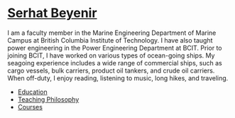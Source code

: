 # [Serhat Beyenir](index.md)

I am a faculty member in the Marine Engineering Department of Marine Campus at British Columbia Institute of Technology. I have also taught power engineering in the Power Engineering Department at BCIT. Prior to joining BCIT, I have worked on various types of ocean-going ships. My seagoing experience includes a wide range of commercial ships, such as cargo vessels, bulk carriers, product oil tankers, and crude oil carriers. When off-duty, I enjoy reading, listening to music, long hikes, and traveling.

- [Education](education.md)
- [Teaching Philosophy](philosophy.md)
- [Courses](courses.md)